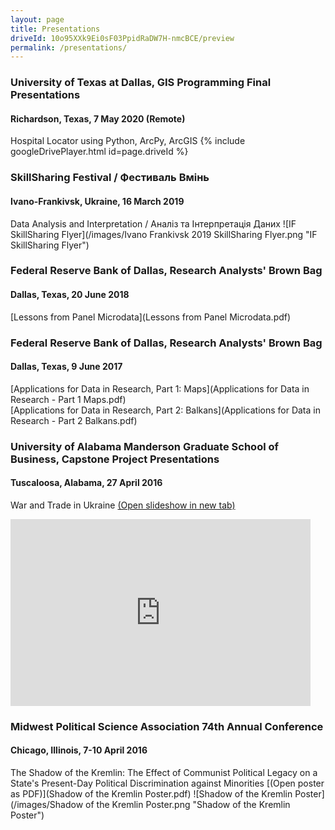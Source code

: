 ```yaml
---
layout: page
title: Presentations
driveId: 10o95XXk9Ei0sF03PpidRaDW7H-nmcBCE/preview
permalink: /presentations/
---
```


### University of Texas at Dallas, GIS Programming Final Presentations
#### Richardson, Texas, 7 May 2020 (Remote)
Hospital Locator using Python, ArcPy, ArcGIS
{% include googleDrivePlayer.html id=page.driveId %}

### SkillSharing Festival / Фестиваль Вмінь
#### Ivano-Frankivsk, Ukraine, 16 March 2019
Data Analysis and Interpretation / Аналіз та Інтерпретація Даних
![IF SkillSharing Flyer](/images/Ivano Frankivsk 2019 SkillSharing Flyer.png "IF SkillSharing Flyer")

### Federal Reserve Bank of Dallas, Research Analysts' Brown Bag
#### Dallas, Texas, 20 June 2018
[Lessons from Panel Microdata](Lessons from Panel Microdata.pdf)

### Federal Reserve Bank of Dallas, Research Analysts' Brown Bag
#### Dallas, Texas, 9 June 2017
[Applications for Data in Research, Part 1: Maps](Applications for Data in Research - Part 1 Maps.pdf)  
[Applications for Data in Research, Part 2: Balkans](Applications for Data in Research - Part 2 Balkans.pdf)

### University of Alabama Manderson Graduate School of Business, Capstone Project Presentations
#### Tuscaloosa, Alabama, 27 April 2016
War and Trade in Ukraine [(Open slideshow in new tab)](https://docs.google.com/presentation/d/e/2PACX-1vTHupgE_zoAB18DTCZDyHCMrTzMydP8iD6WTDKD-BJj5yR34Lgvelh9D9f-Cf8JPHmGqgQwNzPQHgOd/pub?start=false&loop=true&delayms=3000)
<iframe src="https://docs.google.com/presentation/d/e/2PACX-1vTHupgE_zoAB18DTCZDyHCMrTzMydP8iD6WTDKD-BJj5yR34Lgvelh9D9f-Cf8JPHmGqgQwNzPQHgOd/embed?start=false&loop=true&delayms=3000" frameborder="0" width="480" height="299" allowfullscreen="true" mozallowfullscreen="true" webkitallowfullscreen="true"></iframe>

### Midwest Political Science Association 74th Annual Conference
#### Chicago, Illinois, 7-10 April 2016
The Shadow of the Kremlin: The Effect of Communist Political Legacy on a State's Present-Day Political Discrimination against Minorities [(Open poster as PDF)](Shadow of the Kremlin Poster.pdf)
![Shadow of the Kremlin Poster](/images/Shadow of the Kremlin Poster.png "Shadow of the Kremlin Poster")
